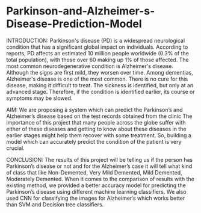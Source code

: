 # Parkinson-and-Alzheimer-s-Disease-Prediction-Model
INTRODUCTION:
Parkinson's disease (PD) is a widespread neurological condition that has a significant global
impact on individuals. According to reports, PD affects an estimated 10 million people
worldwide (0.3% of the total population), with those over 60 making up 1% of those affected.
The most common neurodegenerative condition is Alzheimer's disease. Although the signs are
first mild, they worsen over time. Among dementias, Alzheimer's disease is one of the most
common. There is no cure for this disease, making it difficult to treat. The sickness is identified,
but only at an advanced stage. Therefore, if the condition is identified earlier, its course or
symptoms may be slowed.

AIM:
We are proposing a system which can predict the Parkinson’s and Alzheimer’s disease based
on the test records obtained from the clinic
The importance of this project that many people across the globe suffer with either of these
diseases and getting to know about these diseases in the earlier stages might help them recover
with some treatment. So, building a model which can accurately predict the condition of the
patient is very crucial.

CONCLUSION:
The results of this project will be telling us if the person has Parkinson’s disease or not and for
the Alzheimer’s case it will tell what kind of class that like Non-Demented, Very Mild
Demented, Mild Demented, Moderately Demented.
When it comes to the comparison of results with the existing method, we provided a better
accuracy model for predicting the Parkinson’s disease using different machine learning
classifiers. We also used CNN for classifying the images for Alzheimer’s which works better
than SVM and Decision tree classifiers.
